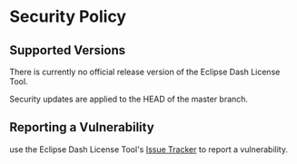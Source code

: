 <!--
 * Copyright (C) 2022 Eclipse Foundation and others. 
 * 
 * This program and the accompanying materials are made available under the
 * terms of the Eclipse Public License v. 2.0 which is available at
 * http://www.eclipse.org/legal/epl-2.0.
 * 
 * SPDX-FileType: DOCUMENTATION
 * SPDX-FileCopyrightText: 2022 Eclipse Foundation
 * SPDX-License-Identifier: EPL-2.0
-->

# Security Policy

## Supported Versions

There is currently no official release version of the Eclipse Dash License Tool.

Security updates are applied to the HEAD of the master branch.

## Reporting a Vulnerability

use the Eclipse Dash License Tool's [Issue Tracker](https://github.com/eclipse-dash/dash-licenses/issues/new) to report a vulnerability.